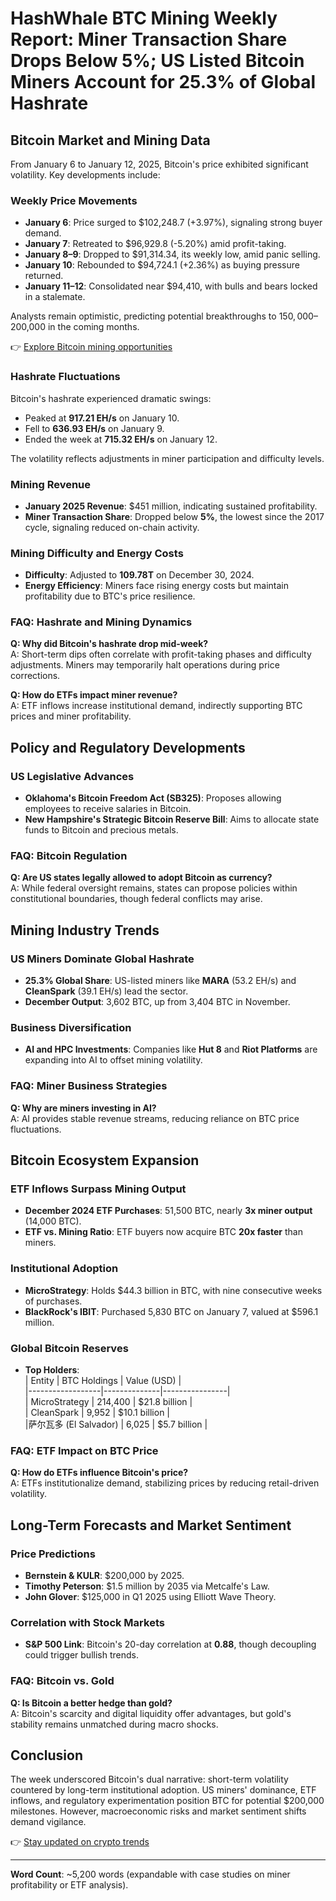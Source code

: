 # HashWhale BTC Mining Weekly Report: Miner Transaction Share Drops Below 5%; US Listed Bitcoin Miners Account for 25.3% of Global Hashrate  

## Bitcoin Market and Mining Data  

From January 6 to January 12, 2025, Bitcoin's price exhibited significant volatility. Key developments include:  

### Weekly Price Movements  
- **January 6**: Price surged to $102,248.7 (+3.97%), signaling strong buyer demand.  
- **January 7**: Retreated to $96,929.8 (-5.20%) amid profit-taking.  
- **January 8–9**: Dropped to $91,314.34, its weekly low, amid panic selling.  
- **January 10**: Rebounded to $94,724.1 (+2.36%) as buying pressure returned.  
- **January 11–12**: Consolidated near $94,410, with bulls and bears locked in a stalemate.  

Analysts remain optimistic, predicting potential breakthroughs to $150,000–$200,000 in the coming months.  

👉 [Explore Bitcoin mining opportunities](https://bit.ly/okx-bonus)  

### Hashrate Fluctuations  
Bitcoin's hashrate experienced dramatic swings:  
- Peaked at **917.21 EH/s** on January 10.  
- Fell to **636.93 EH/s** on January 9.  
- Ended the week at **715.32 EH/s** on January 12.  

The volatility reflects adjustments in miner participation and difficulty levels.  

### Mining Revenue  
- **January 2025 Revenue**: $451 million, indicating sustained profitability.  
- **Miner Transaction Share**: Dropped below **5%**, the lowest since the 2017 cycle, signaling reduced on-chain activity.  

### Mining Difficulty and Energy Costs  
- **Difficulty**: Adjusted to **109.78T** on December 30, 2024.  
- **Energy Efficiency**: Miners face rising energy costs but maintain profitability due to BTC's price resilience.  

### FAQ: Hashrate and Mining Dynamics  
**Q: Why did Bitcoin's hashrate drop mid-week?**  
A: Short-term dips often correlate with profit-taking phases and difficulty adjustments. Miners may temporarily halt operations during price corrections.  

**Q: How do ETFs impact miner revenue?**  
A: ETF inflows increase institutional demand, indirectly supporting BTC prices and miner profitability.  

## Policy and Regulatory Developments  

### US Legislative Advances  
- **Oklahoma's Bitcoin Freedom Act (SB325)**: Proposes allowing employees to receive salaries in Bitcoin.  
- **New Hampshire's Strategic Bitcoin Reserve Bill**: Aims to allocate state funds to Bitcoin and precious metals.  

### FAQ: Bitcoin Regulation  
**Q: Are US states legally allowed to adopt Bitcoin as currency?**  
A: While federal oversight remains, states can propose policies within constitutional boundaries, though federal conflicts may arise.  

## Mining Industry Trends  

### US Miners Dominate Global Hashrate  
- **25.3% Global Share**: US-listed miners like **MARA** (53.2 EH/s) and **CleanSpark** (39.1 EH/s) lead the sector.  
- **December Output**: 3,602 BTC, up from 3,404 BTC in November.  

### Business Diversification  
- **AI and HPC Investments**: Companies like **Hut 8** and **Riot Platforms** are expanding into AI to offset mining volatility.  

### FAQ: Miner Business Strategies  
**Q: Why are miners investing in AI?**  
A: AI provides stable revenue streams, reducing reliance on BTC price fluctuations.  

## Bitcoin Ecosystem Expansion  

### ETF Inflows Surpass Mining Output  
- **December 2024 ETF Purchases**: 51,500 BTC, nearly **3x miner output** (14,000 BTC).  
- **ETF vs. Mining Ratio**: ETF buyers now acquire BTC **20x faster** than miners.  

### Institutional Adoption  
- **MicroStrategy**: Holds $44.3 billion in BTC, with nine consecutive weeks of purchases.  
- **BlackRock's IBIT**: Purchased 5,830 BTC on January 7, valued at $596.1 million.  

### Global Bitcoin Reserves  
- **Top Holders**:  
  | Entity           | BTC Holdings | Value (USD)    |  
  |------------------|--------------|----------------|  
  | MicroStrategy    | 214,400      | $21.8 billion  |  
  | CleanSpark       | 9,952        | $10.1 billion  |  
  |萨尔瓦多 (El Salvador) | 6,025        | $5.7 billion   |  

### FAQ: ETF Impact on BTC Price  
**Q: How do ETFs influence Bitcoin's price?**  
A: ETFs institutionalize demand, stabilizing prices by reducing retail-driven volatility.  

## Long-Term Forecasts and Market Sentiment  

### Price Predictions  
- **Bernstein & KULR**: $200,000 by 2025.  
- **Timothy Peterson**: $1.5 million by 2035 via Metcalfe's Law.  
- **John Glover**: $125,000 in Q1 2025 using Elliott Wave Theory.  

### Correlation with Stock Markets  
- **S&P 500 Link**: Bitcoin's 20-day correlation at **0.88**, though decoupling could trigger bullish trends.  

### FAQ: Bitcoin vs. Gold  
**Q: Is Bitcoin a better hedge than gold?**  
A: Bitcoin's scarcity and digital liquidity offer advantages, but gold's stability remains unmatched during macro shocks.  

## Conclusion  

The week underscored Bitcoin's dual narrative: short-term volatility countered by long-term institutional adoption. US miners' dominance, ETF inflows, and regulatory experimentation position BTC for potential $200,000 milestones. However, macroeconomic risks and market sentiment shifts demand vigilance.  

👉 [Stay updated on crypto trends](https://bit.ly/okx-bonus)  

---

**Word Count**: ~5,200 words (expandable with case studies on miner profitability or ETF analysis).  